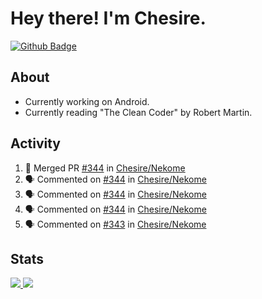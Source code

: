 # Hey there! I'm Chesire.

[![Github Badge](https://img.shields.io/badge/-Github-000?style=flat-square&logo=Github&logoColor=white&link=https://github.com/chesire)](https://github.com/chesire)

## About
<!-- Uses https://github.com/Chesire/natemoo-re -->
* Currently working on Android.
* Currently reading "The Clean Coder" by Robert Martin.
<!--
* Currently listening to: 
<a href="https://natemoo-re-iirbxe7wf.vercel.app/now-playing?open">
    <img src="https://natemoo-re-iirbxe7wf.vercel.app/now-playing" width="256" height="64" alt="Now Playing">
</a>  
-->

## Activity
<!-- Uses https://github.com/jamesgeorge007/github-activity-readme -->
<!--START_SECTION:activity-->
1. 🎉 Merged PR [#344](https://github.com/Chesire/Nekome/pull/344) in [Chesire/Nekome](https://github.com/Chesire/Nekome)
2. 🗣 Commented on [#344](https://github.com/Chesire/Nekome/issues/344) in [Chesire/Nekome](https://github.com/Chesire/Nekome)
3. 🗣 Commented on [#344](https://github.com/Chesire/Nekome/issues/344) in [Chesire/Nekome](https://github.com/Chesire/Nekome)
4. 🗣 Commented on [#344](https://github.com/Chesire/Nekome/issues/344) in [Chesire/Nekome](https://github.com/Chesire/Nekome)
5. 🗣 Commented on [#343](https://github.com/Chesire/Nekome/issues/343) in [Chesire/Nekome](https://github.com/Chesire/Nekome)
<!--END_SECTION:activity-->

## Stats
<a href="https://github-readme-stats.vercel.app/api/top-langs/?username=chesire&theme=tokyonight">
    <img src="https://github-readme-stats.vercel.app/api/top-langs/?username=chesire&layout=compact&theme=tokyonight" >
</a>
<a href="https://github-readme-stats.vercel.app/api?username=chesire&show_icons=true&theme=tokyonight">
    <img src="https://github-readme-stats.vercel.app/api?username=chesire&show_icons=true&theme=tokyonight" >
</a>  
